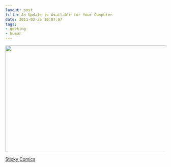 ```yaml
---
layout: post
title: An Update is Available for Your Computer
date: 2011-02-25 10:07:07
tags: 
- geeking
- humor
---
```


<img title="An Update is Available for Your Computer" src="http://pjatt.net/images/2011/02/UEpPB.jpg" alt="" width="550" height="335"  />
	
<a href="http://www.stickycomics.com/computer-update/">Sticky Comics</a>